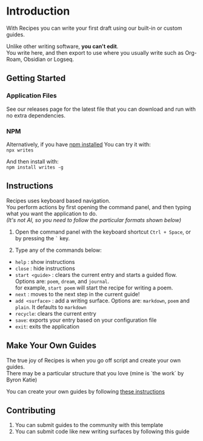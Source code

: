 # Introduction
With Recipes you can write your first draft using our built-in or custom guides.

Unlike other writing software, **you can't edit**.<br> You write here, and then export to use where you usually write such as Org-Roam, Obsidian or Logseq.


## Getting Started
### Application Files
See our releases page for the latest file that you can download and run with no extra dependencies.

### NPM
Alternatively, if you have [npm installed](https://docs.npmjs.com/downloading-and-installing-node-js-and-npm)
You can try it with: <br>
`npx writes`

And then install with: <br>
`npm install writes -g`



## Instructions
Recipes uses keyboard based navigation. <br>
You perform actions by first opening the command panel, and then typing what you want the application to do. <br>
*(It's not AI, so you need to follow the particular formats shown below)*

1. Open the command panel with the keyboard shortcut `Ctrl + Space`, or by pressing the `` ` `` key.

2. Type any of the commands below:
- `help` : show instructions
- `close` : hide instructions
- `start <guide>` : clears the current entry and starts a guided flow. Options are: `poem`, `dream`, and `journal`. <br>
for example, `start poem` will start the recipe for writing a poem.
- `next` : moves to the next step in the current guide!
- `add <surface>` : add a writing surface. Options are: `markdown`, `poem` and `plain`. It defaults to `markdown`
- `recycle`: clears the current entry
- `save`: exports your entry based on your configuration file
- `exit`: exits the application

## Make Your Own Guides
The true joy of Recipes is when you go off script and create your own guides. <br>
There may be a particular structure that you love (mine is \`the work\` by Byron Katie)

You can create your own guides by following <u>these instructions</u>

## Contributing
1.  You can submit guides to the community with this template
2.  You can submit code like new writing surfaces by following <span class="underline">this guide</span>
